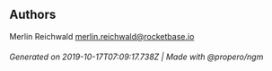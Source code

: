 ## Authors

Merlin Reichwald <merlin.reichwald@rocketbase.io>

###### Generated on 2019-10-17T07:09:17.738Z | Made with @propero/ngm
